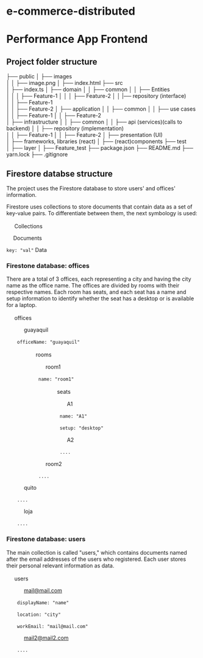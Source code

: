 # e-commerce-distributed

# Performance App Frontend

## Project folder structure

├── public
│	├── images    
│	│	├── image.png
│	├── index.html
├── src   
│	├── index.ts
│	├── domain
│	│	├── common
│	│	├── Entities    
│	│	│	├── Feature-1
│	│	│	├── Feature-2
│	│	|── repository (interface)    
│	│		├── Feature-1            
│	│		├── Feature-2
│	├── application
│	│	├── common
│	│	├── use cases    
│	│		├── Feature-1
│	│		├── Feature-2            
│	├── infrastructure
│	│	├── common
│	│	├── api (services)(calls to backend)
│	│	├── repository (implementation)    
│	│		├── Feature-1
│	│		├── Feature-2
│	├── presentation (UI)    
│		├── frameworks, libraries (react)
│		├── (react)components
├── test   
│	├── layer
│		├── Feature_test
├── package.json
├── README.md
├── yarn.lock
├── .gitignore

## Firestore databse structure

The project uses the Firestore database to store users' and offices' information. 

Firestore uses collections to store documents that contain data as a set of key-value pairs. To differentiate between them, the next symbology is used:

<img src="https://cdn.onlinewebfonts.com/svg/img_3438.png" width="17px"> Collections


<img src="https://listimg.pinclipart.com/picdir/s/170-1705038_orange-text-file-4-icon-document-icon-png.png" width="14px"> Documents

`key: "val"` Data

### Firestone database: offices

There are a total of 3 offices, each representing a city and having the city name as the office name. The offices are divided by rooms with their respective names. Each room has seats, and each seat has a name and setup information to identify whether the seat has a desktop or is available for a laptop.

<img src="https://cdn.onlinewebfonts.com/svg/img_3438.png" width="17px"> offices

  <img src="https://listimg.pinclipart.com/picdir/s/170-1705038_orange-text-file-4-icon-document-icon-png.png" width="14px"> guayaquil
  
  `officeName: "guayaquil"`

    <img src="https://cdn.onlinewebfonts.com/svg/img_3438.png" width="17px"> rooms
  
      <img src="https://listimg.pinclipart.com/picdir/s/170-1705038_orange-text-file-4-icon-document-icon-png.png" width="15px"> room1
  
      `name: "room1"`

        <img src="https://cdn.onlinewebfonts.com/svg/img_3438.png" width="17px"> seats

          <img src="https://listimg.pinclipart.com/picdir/s/170-1705038_orange-text-file-4-icon-document-icon-png.png" width="15px"> A1

          `name: "A1"`

          `setup: "desktop"`

          <img src="https://listimg.pinclipart.com/picdir/s/170-1705038_orange-text-file-4-icon-document-icon-png.png" width="15px"> A2
  
          `....`

      <img src="https://listimg.pinclipart.com/picdir/s/170-1705038_orange-text-file-4-icon-document-icon-png.png" width="15px"> room2
  
      `....`

  <img src="https://listimg.pinclipart.com/picdir/s/170-1705038_orange-text-file-4-icon-document-icon-png.png" width="14px"> quito

  `....`

  <img src="https://listimg.pinclipart.com/picdir/s/170-1705038_orange-text-file-4-icon-document-icon-png.png" width="14px"> loja

  `....`


### Firestone database: users

The main collection is called "users," which contains documents named after the email addresses of the users who registered. Each user stores their personal relevant information as data.

<img src="https://cdn.onlinewebfonts.com/svg/img_3438.png" width="17px"> users

  <img src="https://listimg.pinclipart.com/picdir/s/170-1705038_orange-text-file-4-icon-document-icon-png.png" width="14px"> mail@mail.com
  
  `displayName: "name"`

  `location: "city"`

  `workEmail: "mail@mail.com"`

  <img src="https://listimg.pinclipart.com/picdir/s/170-1705038_orange-text-file-4-icon-document-icon-png.png" width="14px"> mail2@mail2.com

  `....`
